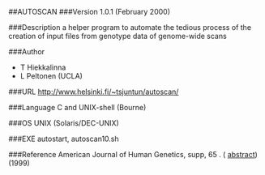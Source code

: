 ##AUTOSCAN
###Version
1.0.1 (February 2000)

###Description
a helper program to automate the tedious process of the creation of input files from genotype data of genome-wide scans

###Author
* T Hiekkalinna
* L Peltonen (UCLA)

###URL
http://www.helsinki.fi/~tsjuntun/autoscan/

###Language
C and UNIX-shell (Bourne)

###OS
UNIX (Solaris/DEC-UNIX)

###EXE
autostart, autoscan10.sh

###Reference
American Journal of Human Genetics, supp, 65 . ( [abstract](http://www.jurgott.org/linkage/absAUTOSCAN_AJHG99.htm)) (1999)


